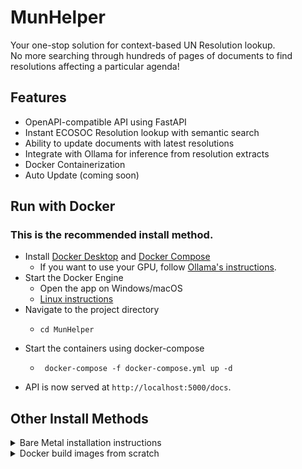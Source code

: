 # MunHelper
Your one-stop solution for context-based UN Resolution lookup. <br>
No more searching through hundreds of pages of documents to find resolutions affecting a particular agenda! <br> 

## Features
- OpenAPI-compatible API using FastAPI
- Instant ECOSOC Resolution lookup with semantic search
- Ability to update documents with latest resolutions
- Integrate with Ollama for inference from resolution extracts
- Docker Containerization
- Auto Update (coming soon)

## Run with Docker
### This is the recommended install method.
- Install [Docker Desktop](https://www.docker.com/products/docker-desktop/) and [Docker Compose](https://docs.docker.com/compose/install/)
  - If you want to use your GPU, follow [Ollama's instructions](https://ollama.com/blog/ollama-is-now-available-as-an-official-docker-image).
- Start the Docker Engine
  - Open the app on Windows/macOS
  - [Linux instructions](https://docs.docker.com/config/daemon/start/)
- Navigate to the project directory
  - ```shell
    cd MunHelper
    ```
- Start the containers using docker-compose
  - ```shell
     docker-compose -f docker-compose.yml up -d
    ```
- API is now served at `http://localhost:5000/docs`.

## Other Install Methods 
<details>
<summary>
Bare Metal installation instructions
</summary>

> [!NOTE]
> Since this method may leave residue if you decide to stop using the application.
> I recommend using the Docker method for a cleaner installation.

## Installation - Bare Metal
- Clone the repository
  - ```shell
    git clone https://github.com/Mahasvan/Munhelper
    ```
- Install the dependencies
  - ```shell
    pip install -r requirements.txt
    ```
- Set up the ChromaDB database
  - Run the server using 
  - ```shell
    chroma run
    ```

- Install Ollama and pull preferred model 
  - ```shell
    ollama pull llama3
    ```
- Start the API
  - ```shell
    python app.py
    ```
- Access the API
  - ```shell
    http://localhost:5000/docs
    ```
</details>

<details>
<summary>Docker build images from scratch</summary>

## Run with Docker (build images from scratch)
- Follow all steps in the [Docker Instructions](#run-with-docker) until the last step.
- Start the containers using `docker-compose-build` instead of `docker-compose`
  - ```shell
     docker-compose -f docker-compose-build.yml up -d
    ```

</details>